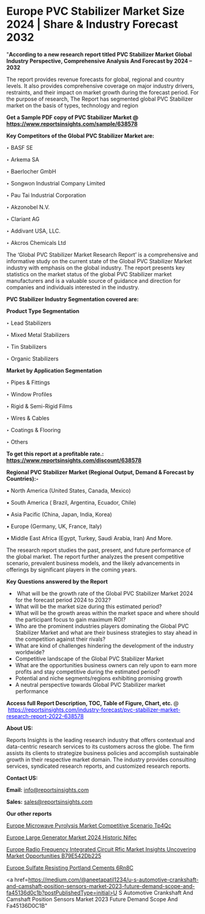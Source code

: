 # Europe PVC Stabilizer Market Size 2024 | Share & Industry Forecast 2032

"<strong>According to a new research report titled PVC Stabilizer Market Global Industry Perspective, Comprehensive Analysis And Forecast by 2024 – 2032</strong>

The report provides revenue forecasts for global, regional and country levels. It also provides comprehensive coverage on major industry drivers, restraints, and their impact on market growth during the forecast period. For the purpose of research, The Report has segmented global PVC Stabilizer market on the basis of types, technology and region

<strong>Get a Sample PDF copy of PVC Stabilizer Market </strong><strong>@<a href=https://www.reportsinsights.com/sample/638578 style=color:#0000ff;> https://www.reportsinsights.com/sample/638578</a></strong></font>

<strong>Key Competitors of the Global PVC Stabilizer Market are:</strong>

‣ BASF SE

‣ Arkema SA

‣ Baerlocher GmbH

‣ Songwon Industrial Company Limited

‣ Pau Tai Industrial Corporation

‣ Akzonobel N.V.

‣ Clariant AG

‣ Addivant USA, LLC.

‣ Akcros Chemicals Ltd

The ‘Global PVC Stabilizer Market Research Report’ is a comprehensive and informative study on the current state of the Global PVC Stabilizer Market industry with emphasis on the global industry. The report presents key statistics on the market status of the global PVC Stabilizer market manufacturers and is a valuable source of guidance and direction for companies and individuals interested in the industry.

<strong>PVC Stabilizer Industry Segmentation covered are:</strong>

<strong>Product Type Segmentation</strong>

‣    Lead Stabilizers

‣ Mixed Metal Stabilizers

‣ Tin Stabilizers

‣ Organic Stabilizers

<strong>Market by Application Segmentation</strong>

‣   Pipes & Fittings

‣ Window Profiles

‣ Rigid & Semi-Rigid Films

‣ Wires & Cables

‣ Coatings & Flooring

‣ Others

<strong>To get this report at a profitable rate.: <a href=https://www.reportsinsights.com/discount/638578 style=color:#0000ff;>https://www.reportsinsights.com/discount/638578</a></strong></font>

<strong>Regional PVC Stabilizer Market (Regional Output, Demand &amp; Forecast by Countries):-</strong>

• North America (United States, Canada, Mexico)

• South America ( Brazil, Argentina, Ecuador, Chile)

• Asia Pacific (China, Japan, India, Korea)

• Europe (Germany, UK, France, Italy)

• Middle East Africa (Egypt, Turkey, Saudi Arabia, Iran) And More.

The research report studies the past, present, and future performance of the global market. The report further analyzes the present competitive scenario, prevalent business models, and the likely advancements in offerings by significant players in the coming years.

<strong>Key Questions answered by the Report</strong>
<ul>
  <li> What will be the growth rate of the Global PVC Stabilizer Market 2024 for the forecast period 2024 to 2032?</li>
  <li>What will be the market size during this estimated period?</li>
  <li>What will be the growth areas within the market space and where should the participant focus to gain maximum ROI?</li>
  <li>Who are the prominent industries players dominating the Global PVC Stabilizer Market and what are their business strategies to stay ahead in the competition against their rivals?</li>
  <li>What are kind of challenges hindering the development of the industry worldwide?</li>
  <li>Competitive landscape of the Global PVC Stabilizer Market</li>
  <li>What are the opportunities business owners can rely upon to earn more profits and stay competitive during the estimated period?</li>
  <li>Potential and niche segments/regions exhibiting promising growth</li>
  <li>A neutral perspective towards Global PVC Stabilizer market performance</li>
</ul>
<strong>Access full Report Description, TOC, Table of Figure, Chart, etc. </strong>@  <a href=https://reportsinsights.com/industry-forecast/pvc-stabilizer-market-research-report-2022-638578 style=color:#0000ff;>https://reportsinsights.com/industry-forecast/pvc-stabilizer-market-research-report-2022-638578</a></font>

<strong><strong>About US</strong>:</strong>

Reports Insights is the leading research industry that offers contextual and data-centric research services to its customers across the globe. The firm assists its clients to strategize business policies and accomplish sustainable growth in their respective market domain. The industry provides consulting services, syndicated research reports, and customized research reports.

<strong>Contact US:</strong>

<p class=""""><b>Email:</b> <a href=mailto:info@reportsinsights.com>info@reportsinsights.com</a></p>
<p class=""""><b>Sales:</b> <a href=mailto:sales@reportsinsights.com>sales@reportsinsights.com</a></p>

<strong>Our other reports</strong>

<a href=https://www.linkedin.com/pulse/europe-microwave-pyrolysis-market-competitive-scenario-tp4qc/>Europe Microwave Pyrolysis Market Competitive Scenario Tp4Qc</a>

<a href=https://www.linkedin.com/pulse/europe-large-generator-market-2024-historic-nifec/>Europe Large Generator Market 2024 Historic Nifec</a>

<a href=https://medium.com/@yadavahaan91/europe-radio-frequency-integrated-circuit-rfic-market-insights-uncovering-market-opportunities-b79e542db225>Europe Radio Frequency Integrated Circuit Rfic Market Insights Uncovering Market Opportunities B79E542Db225</a>

<a href=https://www.linkedin.com/pulse/europe-sulfate-resisting-portland-cements-6rn8c/>Europe Sulfate Resisting Portland Cements 6Rn8C</a>

<a href=https://medium.com/@aneetapatil1234/u-s-automotive-crankshaft-and-camshaft-position-sensors-market-2023-future-demand-scope-and-fa45136d0c1b?postPublishedType=initial>U S Automotive Crankshaft And Camshaft Position Sensors Market 2023 Future Demand Scope And Fa45136D0C1B</a>"
